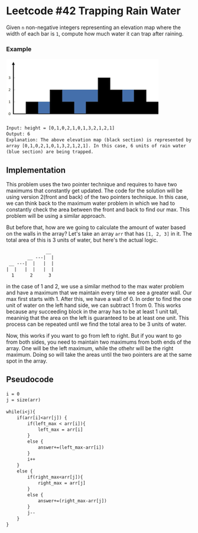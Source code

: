 # Leetcode #42 Trapping Rain Water

Given `n` non-negative integers representing an elevation map where the width of each bar is `1`, compute how much water it can trap after raining.

### Example
![image](rainwatertrap.png)
```
Input: height = [0,1,0,2,1,0,1,3,2,1,2,1]
Output: 6
Explanation: The above elevation map (black section) is represented by array [0,1,0,2,1,0,1,3,2,1,2,1]. In this case, 6 units of rain water (blue section) are being trapped.
```

## Implementation
This problem uses the two pointer technique and requires to have two maximums that constantly get updated. The code for the solution will be using version 2(front and back) of the two pointers technique. In this case, we can think back to the maximum water problem in which we had to constantly check the area between the front and back to find our max. This problem will be using a similar approach. 

But before that, how are we going to calculate the amount of water based on the walls in the array? Let's take an array `arr` that has `[1, 2, 3]` in it. The total area of this is 3 units of water, but here's the actual logic. 
```    
               __
        __ ---|  |
 __ ---|  |   |  |  
|  |   |  |   |  |
  1      2      3
```

in the case of 1 and 2, we use a similar method to the max water problem and have a maximum that we maintain every time we see a greater wall. Our max first starts with 1. After this, we have a wall of 0. In order to find the one unit of water on the left hand side, we can subtract 1 from 0. This works because any succeeding block in the array has to be at least 1 unit tall, meaninig that the area on the left is guaranteed to be at least one unit. This process can be repeated until we find the total area to be 3 units of water. 

Now, this works if you want to go from left to right. But if you want to go from both sides, you need to maintain two maximums from both ends of the array. One will be the left maximum, while the othehr will be the right maximum. Doing so will take the areas until the two pointers are at the same spot in the array. 

## Pseudocode
```
i = 0
j = size(arr)

while(i<j){
    if(arr[i]<arr[j]) {
        if(left_max < arr[i]){
            left_max = arr[i]
        }
        else {
            answer+=(left_max-arr[i])
        }
        i++
    }
    else {
        if(right_max<arr[j]){
            right_max = arr[j]
        }
        else {
            answer+=(right_max-arr[j])
        }
        j--
    }
}
```

